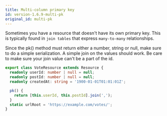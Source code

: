 ```yaml
---
title: Multi-column primary key
id: version-1.6.9-multi-pk
original_id: multi-pk
---
```

Sometimes you have a resource that doesn't have its own primary key. This is typically
found in `join tables` that express `many-to-many` relationships.

Since the pk() method must return either a number, string or null, make sure to
do a simple serialization. A simple join on the values should work. Be care to
make sure your join value can't be a part of the id.

```typescript
export class VoteResource extends Resource {
  readonly userId: number | null = null;
  readonly postId: number | null = null;
  readonly createdAt: string = '1900-01-01T01:01:01Z';

  pk() {
    return [this.userId, this.postId].join(',');
  }
  static urlRoot = 'https://example.com/votes/';
}
```
